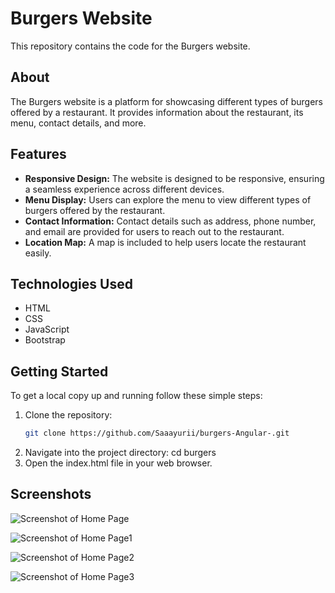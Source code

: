# Burgers Website

This repository contains the code for the Burgers website.

## About

The Burgers website is a platform for showcasing different types of burgers offered by a restaurant. It provides information about the restaurant, its menu, contact details, and more.

## Features

- **Responsive Design:** The website is designed to be responsive, ensuring a seamless experience across different devices.
- **Menu Display:** Users can explore the menu to view different types of burgers offered by the restaurant.
- **Contact Information:** Contact details such as address, phone number, and email are provided for users to reach out to the restaurant.
- **Location Map:** A map is included to help users locate the restaurant easily.

## Technologies Used

- HTML
- CSS
- JavaScript
- Bootstrap

## Getting Started

To get a local copy up and running follow these simple steps:

1. Clone the repository:
   ```sh
   git clone https://github.com/Saaayurii/burgers-Angular-.git
2. Navigate into the project directory:
   cd burgers
3. Open the index.html file in your web browser.

## Screenshots
![Screenshot of Home Page](screenshots/Screenshot_7.png)

![Screenshot of Home Page1](screenshots/Screenshot_3.png)

![Screenshot of Home Page2](screenshots/Screenshot_1.png)

![Screenshot of Home Page3](screenshots/Screenshot_2.png)

 
